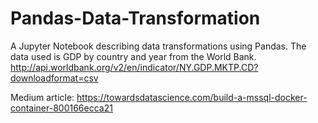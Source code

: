 # Pandas-Data-Transformation
A Jupyter Notebook describing data transformations using Pandas. The data used is GDP by country and year from the World Bank.
http://api.worldbank.org/v2/en/indicator/NY.GDP.MKTP.CD?downloadformat=csv

Medium article: https://towardsdatascience.com/build-a-mssql-docker-container-800166ecca21
